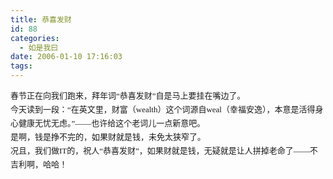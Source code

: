 ```yaml
---
title: 恭喜发财
id: 88
categories:
  - 如是我曰
date: 2006-01-10 17:16:03
tags:
---
```


<span class="Apple-style-span" style="font-size:13px;line-height:22px;font-family:Verdana;">
<div style="line-height:170%;">春节正在向我们跑来，拜年词&ldquo;恭喜发财&rdquo;自是马上要挂在嘴边了。</div>
<div style="line-height:170%;">今天读到一段：&ldquo;在英文里，财富（wealth）这个词源自weal（幸福安逸），本意是活得身心健康无忧无虑。&rdquo;&mdash;&mdash;也许给这个老词儿一点新意吧。</div>
<div style="line-height:170%;">是啊，钱是挣不完的，如果财就是钱，未免太狭窄了。</div>
<div style="line-height:170%;">况且，我们做IT的，祝人&ldquo;恭喜发财&rdquo;，如果财就是钱，无疑就是让人拼掉老命了&mdash;&mdash;不吉利啊，哈哈！</div>
</span>